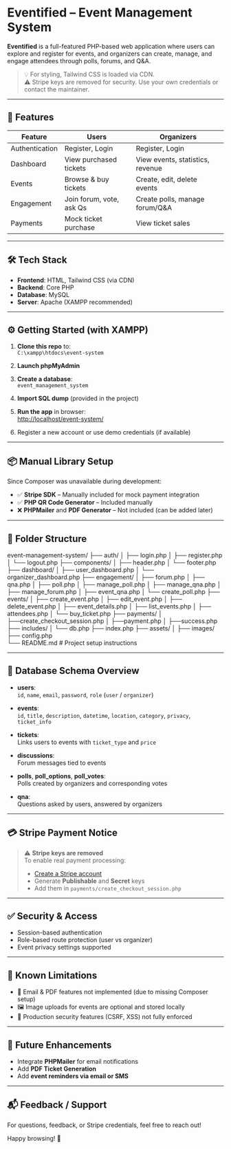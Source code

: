 #  Eventified – Event Management System

**Eventified** is a full-featured PHP-based web application where users can explore and register for events, and organizers can create, manage, and engage attendees through polls, forums, and Q&A.

> 💡 For styling, Tailwind CSS is loaded via CDN.  
> ⚠️ Stripe keys are removed for security. Use your own credentials or contact the maintainer.

---

## 🚀 Features

| Feature        | Users                        | Organizers                                   |
|----------------|------------------------------|-----------------------------------------------|
| Authentication | Register, Login              | Register, Login                               |
| Dashboard      | View purchased tickets       | View events, statistics, revenue              |
| Events         | Browse & buy tickets         | Create, edit, delete events                   |
| Engagement     | Join forum, vote, ask Qs     | Create polls, manage forum/Q&A                |
| Payments       | Mock ticket purchase         | View ticket sales                             |

---

## 🛠 Tech Stack

- **Frontend**: HTML, Tailwind CSS (via CDN)  
- **Backend**: Core PHP  
- **Database**: MySQL  
- **Server**: Apache (XAMPP recommended)

---

## ⚙️ Getting Started (with XAMPP)

1. **Clone this repo** to:  
   `C:\xampp\htdocs\event-system`

2. **Launch phpMyAdmin**

3. **Create a database**:  
   `event_management_system`

4. **Import SQL dump** (provided in the project)

5. **Run the app** in browser:  
   [http://localhost/event-system/](http://localhost/event-system/)

6. Register a new account or use demo credentials (if available)

---

## 📦 Manual Library Setup

Since Composer was unavailable during development:

- ✅ **Stripe SDK** – Manually included for mock payment integration  
- ✅ **PHP QR Code Generator** – Included manually  
- ❌ **PHPMailer** and **PDF Generator** – Not included (can be added later)

---

## 📁 Folder Structure

event-management-system/
├── auth/
│   ├── login.php
│   ├── register.php
│   └── logout.php
├── components/
│   ├── header.php
│   └── footer.php
├── dashboard/
│   ├── user_dashboard.php
│   └── organizer_dashboard.php
├── engagement/
│   ├── forum.php
│   ├── qna.php
│   ├── poll.php
│   ├── manage_poll.php
│   ├── manage_qna.php
│   ├── manage_forum.php
│   ├── event_qna.php
│   └── create_poll.php
├── events/
│   ├── create_event.php
│   ├── edit_event.php
│   ├── delete_event.php
│   ├── event_details.php
│   ├── list_events.php
│   ├── attendees.php
│   └── buy_ticket.php
├── payments/
│   ├──create_checkout_session.php
│   ├──payment.php
│   ├──success.php
├── includes/
│   └── db.php
├── index.php
├── assets/ 
│   ├── images/     
├── config.php  
└── README.md         # Project setup instructions



---

## 🧱 Database Schema Overview

- **users**:  
  `id`, `name`, `email`, `password`, `role` (`user` / `organizer`)

- **events**:  
  `id`, `title`, `description`, `datetime`, `location`, `category`, `privacy`, `ticket_info`

- **tickets**:  
  Links users to events with `ticket_type` and `price`

- **discussions**:  
  Forum messages tied to events

- **polls**, **poll_options**, **poll_votes**:  
  Polls created by organizers and corresponding votes

- **qna**:  
  Questions asked by users, answered by organizers

---

## 💳 Stripe Payment Notice

> ⚠️ **Stripe keys are removed**  
> To enable real payment processing:
> - [Create a Stripe account](https://dashboard.stripe.com/register)
> - Generate **Publishable** and **Secret** keys
> - Add them in `payments/create_checkout_session.php`

---

## ✅ Security & Access

- Session-based authentication
- Role-based route protection (user vs organizer)
- Event privacy settings supported

---

## 📌 Known Limitations

- 📧 Email & PDF features not implemented (due to missing Composer setup)
- 🖼 Image uploads for events are optional and stored locally
- 🔐 Production security features (CSRF, XSS) not fully enforced

---

## 🎯 Future Enhancements

- Integrate **PHPMailer** for email notifications  
- Add **PDF Ticket Generation**  
- Add **event reminders via email or SMS**

---

## 📬 Feedback / Support

For questions, feedback, or Stripe credentials, feel free to reach out!

Happy browsing! 🚀
